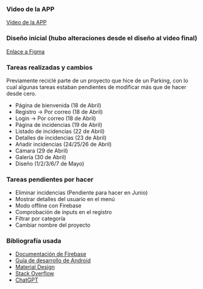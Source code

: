 ### Video de la APP
[Video de la APP](https://www.youtube.com/watch?v=yJ3HbtzjHZA)

### Diseño inicial (hubo alteraciones desde el diseño al video final)

[Enlace a Figma](https://www.figma.com/file/RbhNW7L3FnECijbmcXBhSU/Untitled?type=design&node-id=0-1&mode=design&t=hFcrKQQai9hJStWj-0)

### Tareas realizadas y cambios

Previamente reciclé parte de un proyecto que hice de un Parking, con lo cual algunas tareas estaban pendientes de modificar más que de hacer desde cero.

- Página de bienvenida (18 de Abril)
- Registro → Por correo (18 de Abril)
- Login → Por correo (18 de Abril)
- Página de incidencias (19 de Abril)
- Listado de incidencias (22 de Abril)
- Detalles de incidencias (23 de Abril)
- Añadir incidencias (24/25/26 de Abril)
- Cámara (29 de Abril)
- Galería (30 de Abril)
- Diseño (1/2/3/6/7 de Mayo)

### Tareas pendientes por hacer

- Eliminar incidencias (Pendiente para hacer en Junio)
- Mostrar detalles del usuario en el menú
- Modo offline con Firebase
- Comprobación de inputs en el registro
- Filtrar por categoría
- Cambiar nombre del proyecto

### Bibliografía usada

- [Documentación de Firebase](https://firebase.google.com/docs?hl=es-419)
- [Guía de desarrollo de Android](https://developer.android.com/guide?hl=es-419)
- [Material Design](https://m3.material.io/)
- [Stack Overflow](https://stackoverflow.co/teams/)
- [ChatGPT](https://chatgpt.com/)


